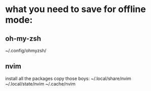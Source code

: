 # what you need to save for offline mode:


## oh-my-zsh
~/.config/ohmyzsh/


## nvim
install all the packages
copy those boys:
~/.local/share/nvim
~/.local/state/nvim
~/.cache/nvim
